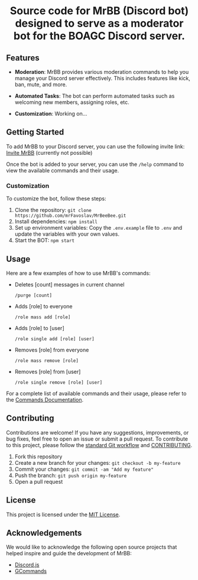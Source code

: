 <h1 align="center">Source code for MrBB (Discord bot) designed to serve as a moderator bot for the BOAGC Discord server.</h1>

## Features

- **Moderation**: MrBB provides various moderation commands to help you manage your Discord server effectively. This includes features like kick, ban, mute, and more.

- **Automated Tasks**: The bot can perform automated tasks such as welcoming new members, assigning roles, etc.

- **Customization**: Working on...

## Getting Started

To add MrBB to your Discord server, you can use the following invite link: [Invite MrBB](https://www.favoslav.cz/mrbb/) (currently not possible)

Once the bot is added to your server, you can use the `/help` command to view the available commands and their usage.

### Customization 

To customize the bot, follow these steps:

1. Clone the repository: `git clone https://github.com/mrFavoslav/MrBeeBee.git`
2. Install dependencies: `npm install`
3. Set up environment variables: Copy the `.env.example` file to `.env` and update the variables with your own values.
4. Start the BOT: `npm start`

## Usage

Here are a few examples of how to use MrBB's commands:

- Deletes [count] messages in current channel
  ```
  /purge [count]
  ```

- Adds [role] to everyone
  ```
  /role mass add [role]
  ```

- Adds [role] to [user]
  ```
  /role single add [role] [user]
  ```

- Removes [role] from everyone
  ```
  /role mass remove [role]
  ```

- Removes [role] from [user]
  ```
  /role single remove [role] [user]
  ```

For a complete list of available commands and their usage, please refer to the [Commands Documentation](#).

## Contributing

Contributions are welcome! If you have any suggestions, improvements, or bug fixes, feel free to open an issue or submit a pull request.
To contribute to this project, please follow the [standard Git workflow](https://git-scm.com/book/en/v2/Git-Basics-Getting-a-Git-Repository#The-Standard-Git-Workflow) and [CONTRIBUTING](./CONTRIBUTING.md).

1. Fork this repository
2. Create a new branch for your changes: `git checkout -b my-feature`
3. Commit your changes: `git commit -am "Add my feature"`
4. Push the branch: `git push origin my-feature`
5. Open a pull request

## License

This project is licensed under the [MIT License](LICENSE).

## Acknowledgements

We would like to acknowledge the following open source projects that helped inspire and guide the development of MrBB:

- [Discord.js](https://discord.js.org)
- [GCommands](https://garlic-team.js.org/docs/#/)
